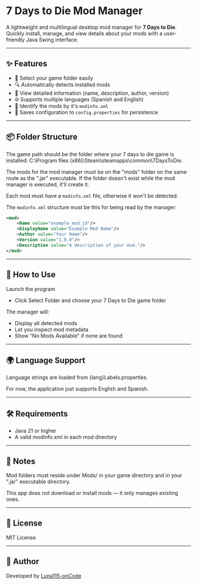 # 7 Days to Die Mod Manager

A lightweight and multilingual desktop mod manager for **7 Days to Die**.  
Quickly install, manage, and view details about your mods with a user-friendly Java Swing interface.

---

## ✨ Features

- 📁 Select your game folder easily
- 🔍 Automatically detects installed mods
- 📝 View detailed information (name, description, author, version)
- 🌐 Supports multiple languages (Spanish and English)
- 🧰 Identify the mods by it's `modinfo.xml`
- 💾 Saves configuration to `config.properties` for persistence

---

## 📦 Folder Structure

The game path should be the folder where your 7 days to die game is installed:
C:\\Program files (x86)\\Steam\\steamapps\\common\\7DaysToDie.

The mods for the mod manager must be on the "mods" folder on the same route as the
".jar" executable. If the folder doesn't exist while the
mod manager is executed, it'll create it.

Each mod must have a `modinfo.xml` file, otherwise it won't be detected.

The `modinfo.xml` structure must be this for being read by the manager:

```xml
<mod>
    <Name value="example_mod_id"/>
    <DisplayName value="Example Mod Name"/>
    <Author value="Your Name"/>
    <Version value="1.0.0"/>
    <Description value="A description of your mod."/>
</mod>
```
---
## 🧪 How to Use
Launch the program

- Click Select Folder and choose your 7 Days to Die game folder

The manager will:

- Display all detected mods
- Let you inspect mod metadata
- Show "No Mods Available" if none are found

---
## 🌍 Language Support
Language strings are loaded from {lang}Labels.properties.

For now, the application just supports English and Spanish.

---
## 🛠️ Requirements
- Java 21 or higher
- A valid modinfo.xml in each mod directory

---
## 📌 Notes
Mod folders must reside under Mods/ in your game directory and in your
".jar" executable directory.

This app does not download or install mods — it only manages existing ones.

---
## 📖 License
MIT License

---
## 👤 Author
Developed by [Luna115-onCode](https://github.com/Luna115-onCode)